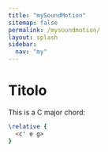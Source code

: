 ```yaml
---
title: "mySoundMotion"
sitemap: false
permalink: /mysoundmotion/
layout: splash
sidebar:
  nav: "my"
---
```


# Titolo 
This is a C major chord:

```lilypond
\relative {
  <c' e g>
}
```



